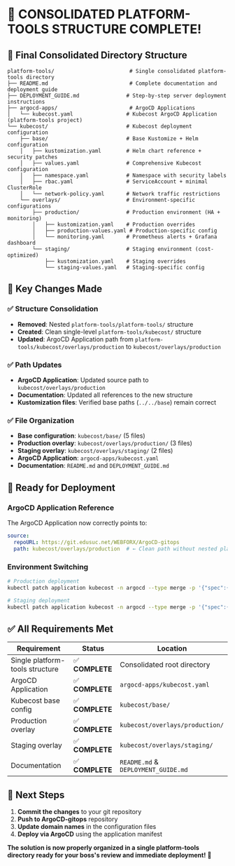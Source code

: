 # 🎉 **CONSOLIDATED PLATFORM-TOOLS STRUCTURE COMPLETE!**

## 📁 **Final Consolidated Directory Structure**

```
platform-tools/                        # Single consolidated platform-tools directory
├── README.md                          # Complete documentation and deployment guide
├── DEPLOYMENT_GUIDE.md               # Step-by-step server deployment instructions
├── argocd-apps/                       # ArgoCD Applications
│   └── kubecost.yaml                 # Kubecost ArgoCD Application (platform-tools project)
└── kubecost/                         # Kubecost deployment configuration
    ├── base/                         # Base Kustomize + Helm configuration
    │   ├── kustomization.yaml        # Helm chart reference + security patches
    │   ├── values.yaml               # Comprehensive Kubecost configuration
    │   ├── namespace.yaml            # Namespace with security labels
    │   ├── rbac.yaml                 # ServiceAccount + minimal ClusterRole  
    │   └── network-policy.yaml       # Network traffic restrictions
    └── overlays/                     # Environment-specific configurations
        ├── production/               # Production environment (HA + monitoring)
        │   ├── kustomization.yaml    # Production overrides
        │   ├── production-values.yaml # Production-specific config
        │   └── monitoring.yaml       # Prometheus alerts + Grafana dashboard
        └── staging/                  # Staging environment (cost-optimized)
            ├── kustomization.yaml    # Staging overrides
            └── staging-values.yaml   # Staging-specific config
```

## 🔄 **Key Changes Made**

### ✅ **Structure Consolidation**
- **Removed**: Nested `platform-tools/platform-tools/` structure
- **Created**: Clean single-level `platform-tools/kubecost/` structure  
- **Updated**: ArgoCD Application path from `platform-tools/kubecost/overlays/production` to `kubecost/overlays/production`

### ✅ **Path Updates**
- **ArgoCD Application**: Updated source path to `kubecost/overlays/production`
- **Documentation**: Updated all references to the new structure
- **Kustomization files**: Verified base paths (`../../base`) remain correct

### ✅ **File Organization**
- **Base configuration**: `kubecost/base/` (5 files)
- **Production overlay**: `kubecost/overlays/production/` (3 files)
- **Staging overlay**: `kubecost/overlays/staging/` (2 files)
- **ArgoCD Application**: `argocd-apps/kubecost.yaml`
- **Documentation**: `README.md` and `DEPLOYMENT_GUIDE.md`

## 🚀 **Ready for Deployment**

### **ArgoCD Application Reference**
The ArgoCD Application now correctly points to:
```yaml
source:
  repoURL: https://git.edusuc.net/WEBFORX/ArgoCD-gitops
  path: kubecost/overlays/production  # ← Clean path without nested platform-tools
```

### **Environment Switching**
```bash
# Production deployment
kubectl patch application kubecost -n argocd --type merge -p '{"spec":{"source":{"path":"kubecost/overlays/production"}}}'

# Staging deployment  
kubectl patch application kubecost -n argocd --type merge -p '{"spec":{"source":{"path":"kubecost/overlays/staging"}}}'
```

## ✅ **All Requirements Met**

| **Requirement** | **Status** | **Location** |
|-----------------|------------|--------------|
| Single platform-tools structure | ✅ **COMPLETE** | Consolidated root directory |
| ArgoCD Application | ✅ **COMPLETE** | `argocd-apps/kubecost.yaml` |
| Kubecost base config | ✅ **COMPLETE** | `kubecost/base/` |
| Production overlay | ✅ **COMPLETE** | `kubecost/overlays/production/` |
| Staging overlay | ✅ **COMPLETE** | `kubecost/overlays/staging/` |
| Documentation | ✅ **COMPLETE** | `README.md` & `DEPLOYMENT_GUIDE.md` |

## 🎯 **Next Steps**

1. **Commit the changes** to your git repository
2. **Push to ArgoCD-gitops** repository  
3. **Update domain names** in the configuration files
4. **Deploy via ArgoCD** using the application manifest

**The solution is now properly organized in a single platform-tools directory ready for your boss's review and immediate deployment!** 🚀